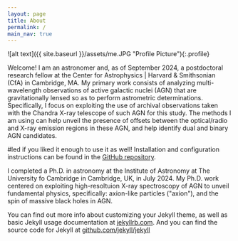 ```yaml
---
layout: page
title: About
permalink: /
main_nav: true
---
```


![alt text]({{ site.baseurl }}/assets/me.JPG "Profile Picture"){:.profile}

Welcome! I am an astronomer and, as of September 2024, a postdoctoral research fellow at the Center for Astrophysics $|$ Harvard & Smithsonian (CfA) in Cambridge, MA. My primary work consists of analyzing multi-wavelength observations of active galactic nuclei (AGN) that are gravitationally lensed so as to perform astrometric determinations. Specifically, I focus on exploiting the use of archival observations taken with the Chandra X-ray telescope of such AGN for this study. The methods I am using can help unveil the presence of offsets between the optical/radio and X-ray emission regions in these AGN, and help identify dual and binary AGN candidates. 

#led if you liked it enough to use it as well! Installation and configuration instructions can be found in the [GitHub repository](https://github.com/bencentra/centrarium).

I completed a Ph.D. in astronomy at the Institute of Astronomy at The University fo Cambridge in Cambridge, UK, in July 2024. My Ph.D. work centered on exploiting high-resoltuion X-ray spectroscopy of AGN to unveil fundamental physics, specifically: axion-like particles ("axion"), and the spin of massive black holes in AGN.

You can find out more info about customizing your Jekyll theme, as well as basic Jekyll usage documentation at [jekyllrb.com](http://jekyllrb.com/). And you can find the source code for Jekyll at [github.com/jekyll/jekyll](https://github.com/jekyll/jekyll)

[centrarium]: https://github.com/bencentra/centrarium
[bencentra]: http://bencentra.com
[jekyll]: https://github.com/jekyll/jekyll
